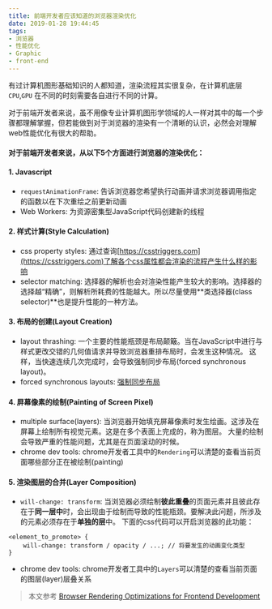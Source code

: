 ```yaml
---
title: 前端开发者应该知道的浏览器渲染优化
date: 2019-01-28 19:44:45
tags:
- 浏览器
- 性能优化
- Graphic
- front-end
---
```


有过计算机图形基础知识的人都知道，渲染流程其实很复杂，在计算机底层 `CPU`,`GPU` 在不同的时刻需要各自进行不同的计算。

对于前端开发者来说，虽不用像专业计算机图形学领域的人一样对其中的每一个步骤都理解掌握，但若能做到对于浏览器的渲染有一个清晰的认识，必然会对理解web性能优化有很大的帮助。

#### 对于前端开发者来说，从以下5个方面进行浏览器的渲染优化：
#### 1. Javascript
* `requestAnimationFrame`:
告诉浏览器您希望执行动画并请求浏览器调用指定的函数以在下次重绘之前更新动画
* Web Workers:
为资源密集型JavaScript代码创建新的线程

#### 2. 样式计算(Style Calculation)
* css property styles:
通过查询[https://csstriggers.com](https://csstriggers.com)了解各个css属性都会渲染的流程产生什么样的影响
* selector matching:
选择器的解析也会对渲染性能产生较大的影响。选择器的选择越“精确”，则解析所耗费的性能越大。所以尽量使用**类选择器(class selector)**也是提升性能的一种方法。

#### 3. 布局的创建(Layout Creation)
* layout thrashing:
一个主要的性能瓶颈是布局颠簸。当在JavaScript中进行与样式更改交错的几何值请求并导致浏览器重排布局时，会发生这种情况。
这样，当快速连续几次完成时，会导致强制同步布局(forced synchronous layout)。
* forced synchronous layouts:
[强制同步布局](https://developers.google.com/web/tools/chrome-devtools/rendering-tools/forced-synchronous-layouts?hl=zh-cn)

#### 4. 屏幕像素的绘制(Painting of Screen Pixel)
* multiple surface(layers):
当浏览器开始填充屏幕像素时发生绘画。这涉及在屏幕上绘制所有视觉元素。这是在多个表面上完成的，称为图层。
大量的绘制会导致严重的性能问题，尤其是在页面滚动的时候。
* chrome dev tools:
chrome开发者工具中的`Rendering`可以清楚的查看当前页面哪些部分正在被绘制(painting)

#### 5. 渲染图层的合并(Layer Composition)
* `will-change: transform`:
当浏览器必须绘制**彼此重叠**的页面元素并且彼此存在于**同一层中**时，会出现由于绘制而导致的性能瓶颈。要解决此问题，所涉及的元素必须存在于**单独的层**中。
下面的css代码可以开启浏览器的此功能：
```
<element_to_promote> {
    will-change: transform / opacity / ...; // 将要发生的动画变化类型
}
```
* chrome dev tools:
chrome开发者工具中的`Layers`可以清楚的查看当前页面的图层(layer)层叠关系

>本文参考 [Browser Rendering Optimizations for Frontend Development](https://scotch.io/tutorials/browser-rendering-optimizations-for-frontend-development#toc-the-browser-s-rendering-path-and-various-optimizations)